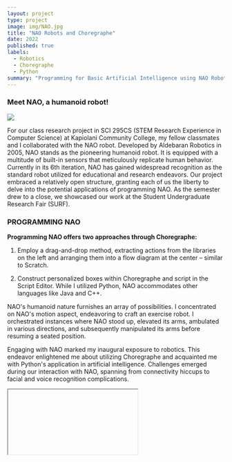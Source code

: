 ```yaml
---
layout: project
type: project
image: img/NAO.jpg
title: "NAO Robots and Choregraphe"
date: 2022
published: true
labels:
  - Robotics
  - Choregraphe
  - Python
summary: "Programming for Basic Artificial Intelligence using NAO Robots and Choregraphe"
---
```


### Meet NAO, a humanoid robot!
<img class="img-fluid" src="1n.jpg" >

For our class research project in SCI 295CS (STEM Research Experience in Computer Science) at Kapiolani Community College, my fellow classmates and I collaborated with the NAO robot. Developed by Aldebaran Robotics in 2005, NAO stands as the pioneering humanoid robot. It is equipped with a multitude of built-in sensors that meticulously replicate human behavior. Currently in its 6th iteration, NAO has gained widespread recognition as the standard robot utilized for educational and research endeavors. Our project embraced a relatively open structure, granting each of us the liberty to delve into the potential applications of programming NAO. As the semester drew to a close, we showcased our work at the Student Undergraduate Research Fair (SURF).

### PROGRAMMING NAO
**Programming NAO offers two approaches through Choregraphe:**

1. Employ a drag-and-drop method, extracting actions from the libraries on the left and arranging them into a flow diagram at the center – similar to Scratch.

2. Construct personalized boxes within Choregraphe and script in the Script Editor. While I utilized Python, NAO accommodates other languages like Java and C++.

NAO's humanoid nature furnishes an array of possibilities. I concentrated on NAO's motion aspect, endeavoring to craft an exercise robot. I orchestrated instances where NAO stood up, elevated its arms, ambulated in various directions, and subsequently manipulated its arms before resuming a seated position.

Engaging with NAO marked my inaugural exposure to robotics. This endeavor enlightened me about utilizing Choregraphe and acquainted me with Python's application in artificial intelligence. Challenges emerged during our interaction with NAO, spanning from connectivity hiccups to facial and voice recognition complications.


<div class="ratio ratio-16x9">
  <iframe href="https://www.youtube.com/watch?v=hreQpa4dhlA" title="SURF 22 | Programming for Basic Artificial Intelligence using NAO Robots and Choregraphe" allowfullscreen></iframe>
</div>
